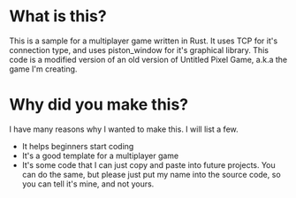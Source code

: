 # What is this?
This is a sample for a multiplayer game written in Rust. It uses TCP for it's connection type, and uses piston_window for it's graphical library. This code is a modified version of an old version of Untitled Pixel Game, a.k.a the game I'm creating.

# Why did you make this?
I have many reasons why I wanted to make this. I will list a few.
- It helps beginners start coding
- It's a good template for a multiplayer game
- It's some code that I can just copy and paste into future projects. You can do the same, but please just put my name into the source code, so you can tell it's mine, and not yours.
